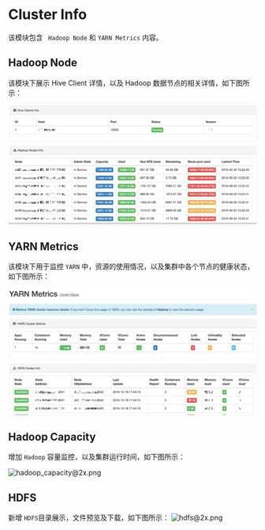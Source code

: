 # Cluster Info

该模块包含 ``` Hadoop Node``` 和 ``` YARN Metrics ``` 内容。

## Hadoop Node
该模块下展示 Hive Client 详情，以及 Hadoop 数据节点的相关详情，如下图所示：

![clients_nodes@2x.png](../res/clients_nodes@2x.png)

## YARN Metrics

该模块下用于监控 ``` YARN ``` 中，资源的使用情况，以及集群中各个节点的健康状态，如下图所示：

![yarn_metrics@2x.png](../res/yarn_metrics@2x.png)

## Hadoop Capacity

增加 ```Hadoop``` 容量监控，以及集群运行时间，如下图所示：

![hadoop_capacity@2x.png](../../res/hadoop_capacity@2x.png)


## HDFS

新增 ```HDFS```目录展示，文件预览及下载，如下图所示：
![hdfs@2x.png](../../res/hdfs@2x.png)

